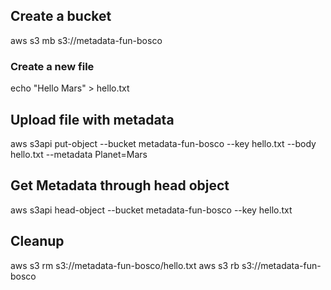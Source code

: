 ## Create a bucket

aws s3 mb s3://metadata-fun-bosco

### Create a new file

echo "Hello Mars" > hello.txt

## Upload file with metadata

aws s3api put-object --bucket metadata-fun-bosco --key hello.txt --body hello.txt --metadata Planet=Mars

## Get Metadata through head object

aws s3api head-object --bucket metadata-fun-bosco --key hello.txt

## Cleanup

aws s3 rm s3://metadata-fun-bosco/hello.txt
aws s3 rb s3://metadata-fun-bosco
